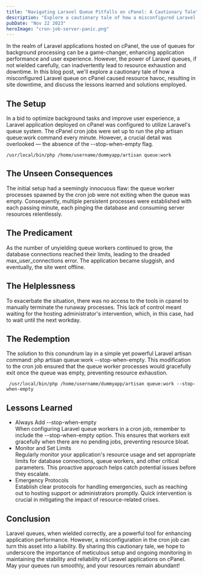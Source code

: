 ```yaml
---
title: "Navigating Laravel Queue Pitfalls on cPanel: A Cautionary Tale"
description: "Explore a cautionary tale of how a misconfigured Laravel queue on cPanel caused resource havoc, resulting in site downtime, and discuss the lessons learned and solutions employed."
pubDate: "Nov 22 2023"
heroImage: "cron-job-server-panic.png"
---
```


In the realm of Laravel applications hosted on cPanel, the use of queues for background processing can be a game-changer, enhancing application performance and user experience. However, the power of Laravel queues, if not wielded carefully, can inadvertently lead to resource exhaustion and downtime. In this blog post, we'll explore a cautionary tale of how a misconfigured Laravel queue on cPanel caused resource havoc, resulting in site downtime, and discuss the lessons learned and solutions employed.

## The Setup

In a bid to optimize background tasks and improve user experience, a Laravel application deployed on cPanel was configured to utilize Laravel's queue system. The cPanel cron jobs were set up to run the php artisan queue:work command every minute. However, a crucial detail was overlooked — the absence of the --stop-when-empty flag.

` /usr/local/bin/php /home/username/dummyapp/artisan queue:work `

## The Unseen Consequences

The initial setup had a seemingly innocuous flaw: the queue worker processes spawned by the cron job were not exiting when the queue was empty. Consequently, multiple persistent processes were established with each passing minute, each pinging the database and consuming server resources relentlessly.

## The Predicament

As the number of unyielding queue workers continued to grow, the database connections reached their limits, leading to the dreaded max_user_connections error. The application became sluggish, and eventually, the site went offline.

## The Helplessness

To exacerbate the situation, there was no access to the tools in cpanel to manually terminate the runaway processes. This lack of control meant waiting for the hosting administrator's intervention, which, in this case, had to wait until the next workday.

## The Redemption

The solution to this conundrum lay in a simple yet powerful Laravel artisan command: php artisan queue:work --stop-when-empty. This modification to the cron job ensured that the queue worker processes would gracefully exit once the queue was empty, preventing resource exhaustion.

` /usr/local/bin/php /home/username/dummyapp/artisan queue:work --stop-when-empty`

## Lessons Learned

- Always Add --stop-when-empty<br>
When configuring Laravel queue workers in a cron job, remember to include the --stop-when-empty option. This ensures that workers exit gracefully when there are no pending jobs, preventing resource bloat.
- Monitor and Set Limits<br>
Regularly monitor your application's resource usage and set appropriate limits for database connections, queue workers, and other critical parameters. This proactive approach helps catch potential issues before they escalate.
- Emergency Protocols<br>
Establish clear protocols for handling emergencies, such as reaching out to hosting support or administrators promptly. Quick intervention is crucial in mitigating the impact of resource-related crises.

## Conclusion

Laravel queues, when wielded correctly, are a powerful tool for enhancing application performance. However, a misconfiguration in the cron job can turn this asset into a liability. By sharing this cautionary tale, we hope to underscore the importance of meticulous setup and ongoing monitoring in maintaining the stability and reliability of Laravel applications on cPanel. May your queues run smoothly, and your resources remain abundant!
